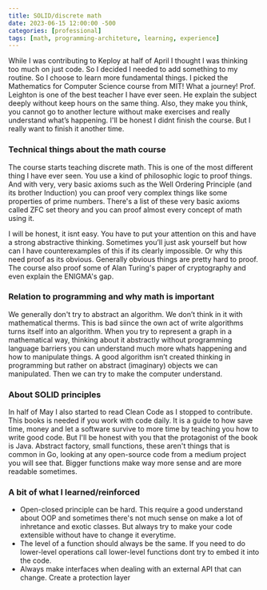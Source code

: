 ```yaml
---
title: SOLID/discrete math
date: 2023-06-15 12:00:00 -500
categories: [professional]
tags: [math, programming-architeture, learning, experience]
---
```


While I was contributing to Keploy at half of April I thought I was thinking too much on just code. So I decided I needed to add something to my routine. So I choose to learn more fundamental things. I picked the Mathematics for Computer Science course from MIT! What a journey!
Prof. Leighton is one of the best teacher I have ever seen. He explain the subject deeply without keep hours on the same thing. Also, they make you think, you cannot go to another lecture without make exercises and really understand what’s happening. I'll be honest I didnt finish the course. But I really want to finish it another time.

### Technical things about the math course
The course starts teaching discrete math. This is one of the most different thing I have ever seen. You use a kind of philosophic logic to proof things. And with very, very basic axioms such as the Well Ordering Principle (and its brother Induction) you can proof very complex things like some properties of prime numbers. There's a list of these very basic axioms called ZFC set theory and you can proof almost every concept of math using it.

I will be honest, it isnt easy. You have to put your attention on this and have a strong abstractive thinking. Sometimes you’ll just ask yourself but how can I have counterexamples of this if its clearly impossible. Or why this need proof as its obvious. Generally obvious things are pretty hard to proof. The course also proof some of Alan Turing's paper of cryptography and even explain the ENIGMA's gap. 

### Relation to programming and why math is important
We generally don't try to abstract an algorithm. We don’t think in it with mathematical therms. This is bad siince the own act of write algorithms turns itself into an algorithm. When you try to represent a graph in a mathematical way, thinking about it abstractly without programming language barriers you can understand much more whats happening and how to manipulate things. A good algorithm isn’t created thinking in programming but rather on abstract (imaginary) objects we can manipulated. Then we can try to make the computer understand. 

### About SOLID principles
In half of May I also started to read Clean Code as I stopped to contribute. This books is needed if you work with code daily. It is a guide to how save time, money and let a software survive to more time by teaching you how to write good code. But I'll be honest with you that the protagonist of the book is Java. Abstract factory, small functions, these aren't things that is common in Go, looking at any open-source code from a medium project you will see that. Bigger functions make way more sense and are more readable sometimes.

### A bit of what I learned/reinforced
  - Open-closed principle can be hard. This require a good understand about OOP and sometimes there's not much sense on make a lot of inhretance and exotic classes. But always try to make your code extensible without have to change it everytime.
  - The level of a function should always be the same. If you need to do lower-level operations call lower-level functions dont try to embed it into the code.
  - Always make interfaces when dealing with an external API that can change. Create a protection layer









